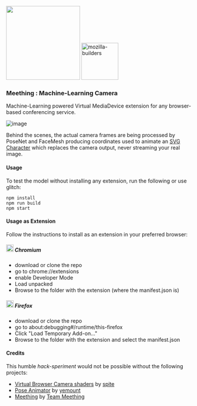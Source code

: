 <img src="https://i.imgur.com/XS79fTC.png" width=200> <img width="100" alt="mozilla-builders" src="https://user-images.githubusercontent.com/1423657/81992335-85346480-9643-11ea-8754-8275e98e06bc.png">

### Meething : Machine-Learning Camera
Machine-Learning powered Virtual MediaDevice extension for any browser-based conferencing service.

![image](https://user-images.githubusercontent.com/1423657/82818656-561dbe80-9e9f-11ea-90a1-5436fdcb84e5.png)

Behind the scenes, the actual camera frames are being processed by PoseNet and FaceMesh producing coordinates used to animate an [SVG Character](https://github.com/yemount/pose-animator) which replaces the camera output, never streaming your real image. 

#### Usage
To test the model without installing any extension, run the following or use glitch:
```
npm install
npm run build
npm start
```

#### Usage as Extension
Follow the instructions to install as an extension in your preferred browser:


##### <img src="https://upload.wikimedia.org/wikipedia/commons/thumb/f/f3/Chromium_Material_Icon.png/64px-Chromium_Material_Icon.png" width=20> Chromium
* download or clone the repo
* go to chrome://extensions
* enable Developer Mode
* Load unpacked
* Browse to the folder with the extension (where the manifest.json is)


##### <img src="https://upload.wikimedia.org/wikipedia/commons/thumb/a/a0/Firefox_logo%2C_2019.svg/68px-Firefox_logo%2C_2019.svg.png" width=20> Firefox 
* download or clone the repo
* go to about:debugging#/runtime/this-firefox
* Click "Load Temporary Add-on..."
* Browse to the folder with the extension and select the manifest.json


#### Credits
This humble _hack-speriment_ would not be possible without the following projects:
* [Virtual Browser Camera shaders](https://github.com/spite/virtual-webcam) by [spite](https://github.com/spite)
* [Pose Animator](https://github.com/yemount/pose-animator) by [yemount](https://github.com/yemount)
* [Meething](https://us.meething.space) by [Team Meething](https://github.com/meething/meething/graphs/contributors)

